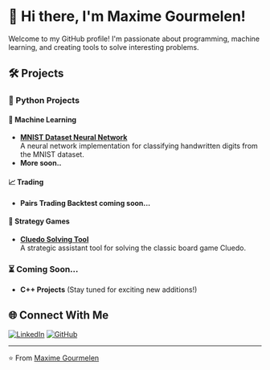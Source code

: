 # 👋 Hi there, I'm Maxime Gourmelen!

Welcome to my GitHub profile! I'm passionate about programming, machine learning, and creating tools to solve interesting problems.

## 🛠️ Projects

### 🐍 Python Projects

#### 🤖 Machine Learning
- **[MNIST Dataset Neural Network](https://github.com/maximegourmelen/MNIST-neural-network)**  
  A neural network implementation for classifying handwritten digits from the MNIST dataset.
- **More soon..**

#### 📈 Trading
- **Pairs Trading Backtest coming soon...**

#### 🎲 Strategy Games
- **[Cluedo Solving Tool](https://github.com/maximegourmelen/board-game-solver-cluedo)**  
  A strategic assistant tool for solving the classic board game Cluedo.

### ⏳ Coming Soon...
- **C++ Projects** (Stay tuned for exciting new additions!)

## 🌐 Connect With Me

[![LinkedIn](https://img.shields.io/badge/LinkedIn-0077B5?style=for-the-badge&logo=linkedin&logoColor=white)](https://linkedin.com/in/maxjg)
[![GitHub](https://img.shields.io/badge/GitHub-100000?style=for-the-badge&logo=github&logoColor=white)](https://github.com/maximegourmelen)

---

⭐ From [Maxime Gourmelen](https://github.com/maximegourmelen)
